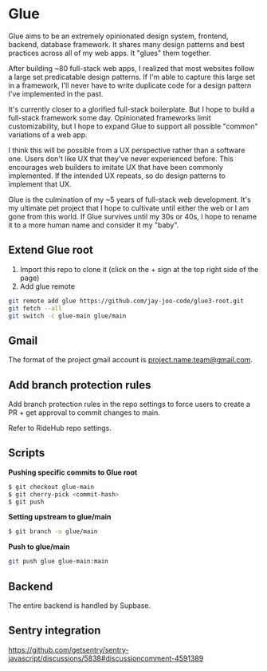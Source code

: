 # Glue

Glue aims to be an extremely opinionated design system, frontend, backend, database framework. It shares many design patterns and best practices across all of my web apps. It "glues" them together.

After building ~80 full-stack web apps, I realized that most websites follow a large set predicatable design patterns. If I'm able to capture this large set in a framework, I'll never have to write duplicate code for a design pattern I've implemented in the past.

It's currently closer to a glorified full-stack boilerplate. But I hope to build a full-stack framework some day. Opinionated frameworks limit customizability, but I hope to expand Glue to support all possible "common" variations of a web app.

I think this will be possible from a UX perspective rather than a software one. Users don't like UX that they've never experienced before. This encourages web builders to imitate UX that have been commonly implemented. If the intended UX repeats, so do design patterns to implement that UX.

Glue is the culmination of my ~5 years of full-stack web development. It's my ultimate pet project that I hope to cultivate until either the web or I am gone from this world. If Glue survives until my 30s or 40s, I hope to rename it to a more human name and consider it my "baby".

## Extend Glue root

1. Import this repo to clone it (click on the + sign at the top right side of the page)
2. Add glue remote

```bash
git remote add glue https://github.com/jay-joo-code/glue3-root.git
git fetch --all
git switch -c glue-main glue/main
```

## Gmail

The format of the project gmail account is project.name.team@gmail.com.

## Add branch protection rules

Add branch protection rules in the repo settings to force users to create a PR + get approval to commit changes to main.

Refer to RideHub repo settings.

## Scripts

**Pushing specific commits to Glue root**

```bash
$ git checkout glue-main
$ git cherry-pick <commit-hash>
$ git push
```

**Setting upstream to glue/main**

```bash
$ git branch -u glue/main
```

**Push to glue/main**

```bash
git push glue glue-main:main
```

## Backend

The entire backend is handled by Supbase.

## Sentry integration

https://github.com/getsentry/sentry-javascript/discussions/5838#discussioncomment-4591389
